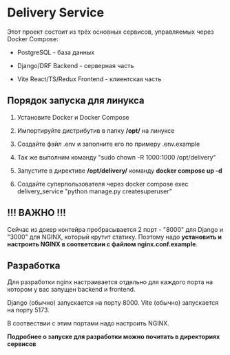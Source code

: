 # Delivery Service
Этот проект состоит из трёх основных сервисов, управляемых через Docker Compose:

+ PostgreSQL - база данных

+ Django/DRF Backend - серверная часть

+ Vite React/TS/Redux Frontend - клиентская часть
## Порядок запуска для линукса
1. Установите Docker и Docker Compose

2. Импортируйте дистрибутив в папку __/opt/__ на линуксе

3. Создайте файл .env и заполните его по примеру .env.example

4. Так же выполним команду "sudo chown -R 1000:1000 /opt/delivery"

5. Запустите в директиве __/opt/delivery/__ команду __docker compose up -d__

6. Создайте суперпользователя через docker compose exec delivery_service "python manage.py createsuperuser"


## !!! ВАЖНО !!!
Сейчас из докер контейра пробрасывается 2 порт - "8000" для Django и "3000" для NGINX, который крутит статику. Поэтому надо __установить и настроить NGINX в соответсвии с файлом nginx.conf.example__.


## Разработка
Для разработки nginx настраивается отдельно для каждого порта на котором у вас запущен backend и frontend.

Django (обычно) запускается на порту 8000.
Vite (обычно) запускается на порту 5173.

В соотвествии с этим портами надо настроить NGINX.

__Подробнее о запуске для разработки можно почитать в директориях сервисов__
